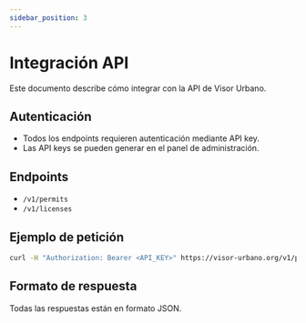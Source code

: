 ```yaml
---
sidebar_position: 3
---
```


# Integración API

Este documento describe cómo integrar con la API de Visor Urbano.

## Autenticación

- Todos los endpoints requieren autenticación mediante API key.
- Las API keys se pueden generar en el panel de administración.

## Endpoints

- `/v1/permits`
- `/v1/licenses`

## Ejemplo de petición

```bash
curl -H "Authorization: Bearer <API_KEY>" https://visor-urbano.org/v1/permits
```

## Formato de respuesta

Todas las respuestas están en formato JSON.
